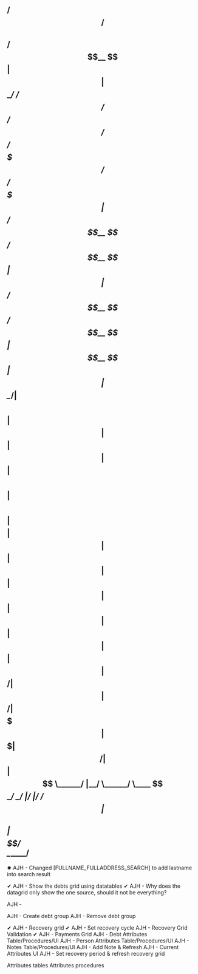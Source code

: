  /$$$$$$                                      /$$                    
 /$$__  $$                                    | $$                    
| $$  \__/  /$$$$$$   /$$$$$$  /$$   /$$  /$$$$$$$  /$$$$$$  /$$$$$$$ 
| $$       /$$__  $$ /$$__  $$| $$  | $$ /$$__  $$ /$$__  $$| $$__  $$
| $$      | $$  \__/| $$  \ $$| $$  | $$| $$  | $$| $$  \ $$| $$  \ $$
| $$    $$| $$      | $$  | $$| $$  | $$| $$   | $$| $$  | $$| $$  | $$
|  $$$$$$/| $$      |  $$$$$$/|  $$$$$$$|  $$$$$$$|  $$$$$$/| $$  | $$
 \______/ |__/       \______/  \____  $$ \_______/ \______/ |__/  |__/
                               /$$  | $$                              
                              |  $$$$$$/                              
                               \______/                               
-----------------------------------------------------------------------------------------------

✹ AJH - Changed [FULLNAME_FULLADDRESS_SEARCH] to add lastname into search result

✔ AJH - Show the debts grid using datatables
✔ AJH - Why does the datagrid only show the one source, should it not be everything?

  AJH - 

  AJH - Create debt group
  AJH - Remove debt group

✔  AJH - Recovery grid
✔ AJH - Set recovery cycle
  AJH - Recovery Grid Validation
✔ AJH - Payments Grid
  AJH - Debt Attributes Table/Procedures/UI
  AJH - Person Attributes Table/Procedures/UI
  AJH - Notes Table/Procedures/UI
  AJH - Add Note & Refresh
  AJH - Current Attributes UI
  AJH - Set recovery period & refresh recovery grid
  
  
   Attributes tables
   Attributes procedures
